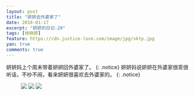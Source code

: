 ```yaml
---
layout: post
title: "妍妍去外婆家了"
date: 2018-01-17
excerpt: "妍妍的日记-20"
tags: [徐晓妍]
feature: https://cdn.justice-love.com/image/jpg/xktp.jpg
yan: true
comments: true
---
```

妍妍妈上个周末带着妍妍回外婆家了。
{: .notice}
妍妍妈说妍妍在外婆家很乖很听话，不吵不闹，看来妍妍很喜欢去外婆家的。
{: .notice}
<figure>
    <a href="{{ site.staticUrl }}/yanyan/image/waipojia1.jpg"><img src="{{ site.staticUrl }}/yanyan/image/waipojia1.jpg" /></a>
    <a href="{{ site.staticUrl }}/yanyan/image/waipojia2.jpg"><img src="{{ site.staticUrl }}/yanyan/image/waipojia2.jpg" /></a>
    <a href="{{ site.staticUrl }}/yanyan/image/waipojia3.jpg"><img src="{{ site.staticUrl }}/yanyan/image/waipojia3.jpg" /></a>
</figure>
